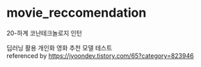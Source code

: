 # movie_reccomendation
20-하계 코난테크놀로지 인턴

딥러닝 활용 개인화 영화 추천 모델 테스트  
referenced by https://jyoondev.tistory.com/65?category=823946
